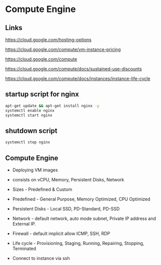 # Compute Engine

## Links

https://cloud.google.com/hosting-options

https://cloud.google.com/compute/vm-instance-pricing

https://cloud.google.com/compute

https://cloud.google.com/compute/docs/sustained-use-discounts

https://cloud.google.com/compute/docs/instances/instance-life-cycle

## startup script for nginx

```bash
apt-get update && apt-get install nginx -y
systemctl enable nginx
systemctl start nginx
```

## shutdown script 

```bash
systemctl stop nginx
```

## Compute Engine

- Deploying VM images

- consists on vCPU, Memory, Persistent Disks, Network

- Sizes - Predefined & Custom

- Predefined - General Purpose, Memory Optimized, CPU Optimized 

- Persistent Disks - Local SSD, PD-Standard, PD-SSD

- Network - default network, auto mode subnet, Private IP address and External IP.

- Firewall - default implicit allow ICMP, SSH, RDP

- Life cycle - Provisioning, Staging, Running, Repairing, Stopping, Terminated

- Connect to instance via ssh

